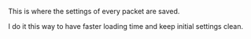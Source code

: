 This is where the settings of every packet are saved.

I do it this way to have faster loading time and keep initial settings clean.
